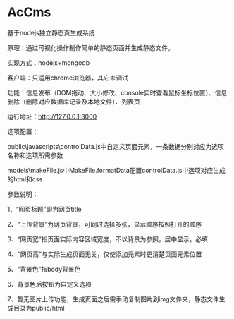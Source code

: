 AcCms
=====

基于nodejs独立静态页生成系统

原理：通过可视化操作制作简单的静态页面并生成静态文件。

实现方式：nodejs+mongodb

客户端：只适用chrome浏览器，其它未调试

功能：信息发布（DOM拖动、大小修改、console实时查看鼠标坐标位置）、信息删除（删除对应数据库记录及本地文件）、列表页

运行地址：http://127.0.0.1:3000

选项配置：

public\javascripts\controlData.js中自定义页面元素，一条数据分别对应为选项名称和选项所需参数 

models\makeFile.js中MakeFile.formatData配置controlData.js中选项对应生成的html和css

参数说明：

1、“网页标题”即为网页title

2、“上传背景”为网页背景，可同时选择多张，显示顺序按照打开的顺序

3、“网页宽”指页面实际内容区域宽度，不以背景为参照，居中显示，必填

4、“网页高”与实际生成页面无关，仅使添加元素时更清楚页面元素位置

5、“背景色”指body背景色

6、背景色后按钮为自定义选项

7、暂无图片上传功能，生成页面之后需手动复制图片到img文件夹，静态文件生成目录为public/html